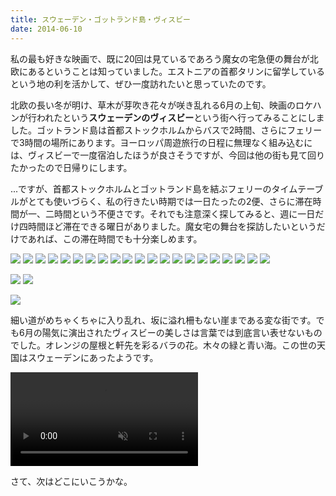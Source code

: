 ```yaml
---
title: スウェーデン・ゴットランド島・ヴィスビー
date: 2014-06-10
---
```


私の最も好きな映画で、既に20回は見ているであろう魔女の宅急便の舞台が北欧にあるということは知っていました。エストニアの首都タリンに留学しているという地の利を活かして、ぜひ一度訪れたいと思っていたのです。

北欧の長い冬が明け、草木が芽吹き花々が咲き乱れる6月の上旬、映画のロケハンが行われたという**スウェーデンのヴィスビー**という街へ行ってみることにしました。ゴットランド島は首都ストックホルムからバスで2時間、さらにフェリーで3時間の場所にあります。ヨーロッパ周遊旅行の日程に無理なく組み込むには、ヴィスビーで一度宿泊したほうが良さそうですが、今回は他の街も見て回りたかったので日帰りにします。

...ですが、首都ストックホルムとゴットランド島を結ぶフェリーのタイムテーブルがとても使いづらく、私の行きたい時期では一日たったの2便、さらに滞在時間が一、二時間という不便さです。それでも注意深く探してみると、週に一日だけ四時間ほど滞在できる曜日がありました。魔女宅の舞台を探訪したいというだけであれば、この滞在時間でも十分楽しめます。

![](https://farm6.staticflickr.com/5477/14393154251_26182b3298_k_d.jpg)
![](https://farm4.staticflickr.com/3895/14393145051_6dd66f0488_k_d.jpg)
![](https://farm4.staticflickr.com/3876/14209910500_16e5b59006_k_d.jpg)
![](https://farm4.staticflickr.com/3891/14396499965_7d1dab2ac8_k_d.jpg)
![](https://farm4.staticflickr.com/3861/14396496935_c091bec870_k_d.jpg)
![](https://farm3.staticflickr.com/2934/14393137901_b9d1d4b00a_k_d.jpg)
![](https://farm3.staticflickr.com/2922/14209901360_1cc9a99a3a_k_d.jpg)
![](https://farm6.staticflickr.com/5076/14416659333_57f19336e8_k_d.jpg)
![](https://farm4.staticflickr.com/3841/14209900200_c356bc528d_k_d.jpg)
![](https://farm4.staticflickr.com/3920/14209841699_d78789f51a_k_d.jpg)
![](https://farm3.staticflickr.com/2926/14395125782_6df2fe31bd_k_d.jpg)
![](https://farm3.staticflickr.com/2923/14209897780_a482f85e57_k_d.jpg)
![](https://farm4.staticflickr.com/3892/14416655033_f4099a1563_k_d.jpg)
![](https://farm4.staticflickr.com/3924/14393124771_0ee9b625b6_k_d.jpg)
![](https://farm6.staticflickr.com/5159/14209832859_54ad3e40b2_k_d.jpg)
![](https://farm3.staticflickr.com/2906/14373362836_0e5800517c_k_d.jpg)
![](https://farm6.staticflickr.com/5193/14416645913_41cf5ea128_k_d.jpg)
![](https://farm3.staticflickr.com/2938/14210025327_093f5483fe_k_d.jpg)
![](https://farm4.staticflickr.com/3864/14209824389_5d45bf7419_k_d.jpg)
![](https://farm4.staticflickr.com/3856/14373349496_b6f70177e5_k_d.jpg)
![](https://farm6.staticflickr.com/5117/14210015227_b5a24f2ca1_k_d.jpg)

![](https://farm3.staticflickr.com/2906/14393107131_6888058b36_k_d.jpg)
![](https://farm3.staticflickr.com/2921/14210013367_4ceb4283c7_k_d.jpg)

![](https://farm6.staticflickr.com/5584/14209828348_979ece87a2_k_d.jpg)

細い道がめちゃくちゃに入り乱れ、坂に溢れ柵もない崖まである変な街です。でも6月の陽気に演出されたヴィスビーの美しさは言葉では到底言い表せないものでした。オレンジの屋根と軒先を彩るバラの花。木々の緑と青い海。この世の天国はスウェーデンにあったようです。

<video autoplay loop controls muted>
  <source src="https://dl.xar.sh/visby.webm" type="video/webm">
  <source src="https://dl.xar.sh/visby.mp4" type="video/mp4">
</video>


さて、次はどこにいこうかな。
